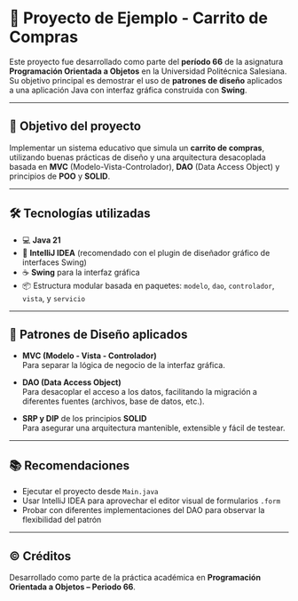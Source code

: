 # 🛒 Proyecto de Ejemplo - Carrito de Compras

Este proyecto fue desarrollado como parte del **período 66** de la asignatura **Programación Orientada a Objetos** en la Universidad Politécnica Salesiana.  
Su objetivo principal es demostrar el uso de **patrones de diseño** aplicados a una aplicación Java con interfaz gráfica construida con **Swing**.

---

## 🎯 Objetivo del proyecto

Implementar un sistema educativo que simula un **carrito de compras**, utilizando buenas prácticas de diseño y una arquitectura desacoplada basada en **MVC** (Modelo-Vista-Controlador), **DAO** (Data Access Object) y principios de **POO** y **SOLID**.

---

## 🛠️ Tecnologías utilizadas

- 💻 **Java 21**
- 🧰 **IntelliJ IDEA** (recomendado con el plugin de diseñador gráfico de interfaces Swing)
- ☕ **Swing** para la interfaz gráfica
- 📦 Estructura modular basada en paquetes: `modelo`, `dao`, `controlador`, `vista`, y `servicio`

---

## 🧱 Patrones de Diseño aplicados

- **MVC (Modelo - Vista - Controlador)**  
  Para separar la lógica de negocio de la interfaz gráfica.

- **DAO (Data Access Object)**  
  Para desacoplar el acceso a los datos, facilitando la migración a diferentes fuentes (archivos, base de datos, etc.).

- **SRP y DIP** de los principios **SOLID**  
  Para asegurar una arquitectura mantenible, extensible y fácil de testear.

---


## 📚 Recomendaciones

- Ejecutar el proyecto desde `Main.java`
- Usar IntelliJ IDEA para aprovechar el editor visual de formularios `.form`
- Probar con diferentes implementaciones del DAO para observar la flexibilidad del patrón

---

## © Créditos

Desarrollado como parte de la práctica académica en **Programación Orientada a Objetos – Periodo 66**.

